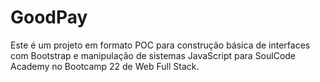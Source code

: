 # GoodPay
Este é um projeto em formato POC para construção básica de interfaces com Bootstrap e manipulação de sistemas JavaScript para SoulCode Academy no Bootcamp 22 de Web Full Stack.
